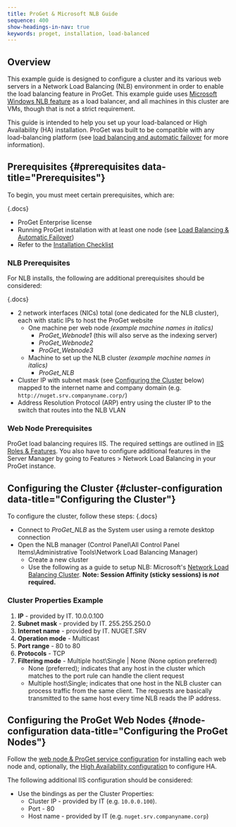 ```yaml
---
title: ProGet & Microsoft NLB Guide
sequence: 400
show-headings-in-nav: true
keywords: proget, installation, load-balanced
---
```


## Overview

This example guide is designed to configure a cluster and its various web servers in a Network Load Balancing (NLB) environment in order to enable the load balancing feature in ProGet. This example guide uses [Microsoft Windows NLB feature](https://docs.microsoft.com/en-us/windows-server/networking/technologies/network-load-balancing) as a load balancer, and all machines in this cluster are VMs, though that is not a strict requirement.

This guide is intended to help you set up your load-balanced or High Availability (HA) installation. ProGet was built to be compatible with any load-balancing platform (see [load balancing and automatic failover](/docs/proget/installation/load-balancing-and-automatic-failover) for more information).

## Prerequisites {#prerequisites data-title="Prerequisites"}

To begin, you must meet certain prerequisites, which are:

{.docs}
 - ProGet Enterprise license
 - Running ProGet installation with at least one node (see [Load Balancing & Automatic Failover](/docs/proget/installation/load-balancing-and-automatic-failover))
 - Refer to the [Installation Checklist](/docs/proget/installation/installation-guide#pre-install )

### NLB Prerequisites

For NLB installs, the following are additional prerequisites should be considered:

{.docs}
 - 2 network interfaces (NICs) total (one dedicated for the NLB cluster), each with static IPs to host the ProGet website 
    - One machine per web node *(example machine names in italics)*
        - _ProGet_Webnode1_ (this will also serve as the indexing server)
        - _ProGet_Webnode2_
        - _ProGet_Webnode3_
    - Machine to set up the NLB cluster *(example machine names in italics)*
        - _ProGet_NLB_
 - Cluster IP with subnet mask (see [Configuring the Cluster](#cluster-configuration) below) mapped to the internet name and company domain (e.g. `http://nuget.srv.companyname.corp/`)
 - Address Resolution Protocol (ARP) entry using the cluster IP to the switch that routes into the NLB VLAN

### Web Node Prerequisites

ProGet load balancing requires IIS. The required settings are outlined in [IIS Roles & Features](/docs/various/iis/roles-and-features). You also have to configure additional features in the Server Manager by going to Features > Network Load Balancing in your ProGet instance.

## Configuring the Cluster {#cluster-configuration data-title="Configuring the Cluster"}

To configure the cluster, follow these steps:
{.docs}
 - Connect to _ProGet_NLB_ as the System user using a remote desktop connection
 - Open the NLB manager (Control Panel\All Control Panel Items\Administrative Tools\Network Load Balancing Manager)
    - Create a new cluster
    - Use the following as a guide to setup NLB: Microsoft's [Network Load Balancing Cluster](https://technet.microsoft.com/en-us/library/cc771008.aspx).
**Note: Session Affinity (sticky sessions) is *not* required.**

### Cluster Properties Example

1. **IP** - provided by IT. 10.0.0.100
2. **Subnet mask** - provided by IT. 255.255.250.0
3. **Internet name** - provided by IT. NUGET.SRV
4. **Operation mode** - Multicast
5. **Port range** - 80 to 80
6. **Protocols** - TCP
7. **Filtering mode** - Multiple host\Single | None (None option preferred)
    - None (preferred); indicates that any host in the cluster which matches to the port rule can handle the client request
    - Multiple host\Single; indicates that one host in the NLB cluster can process traffic from the same client. The requests are basically transmitted to the same host every time NLB reads the IP address.

## Configuring the ProGet Web Nodes {#node-configuration data-title="Configuring the ProGet Nodes"}

Follow the [web node & ProGet service configuration](/docs/proget/installation/load-balancing-and-automatic-failover#web-node) for installing each web node and, optionally, the [High Availability configuration](/docs/proget/installation/load-balancing-and-automatic-failover#ha) to configure HA. 

The following additional IIS configuration should be considered:

 - Use the bindings as per the Cluster Properties:
   - Cluster IP - provided by IT (e.g. `10.0.0.100`).
   - Port - 80
   - Host name - provided by IT (e.g. `nuget.srv.companyname.corp`)
